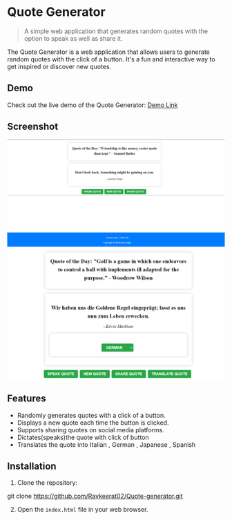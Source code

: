 # Quote Generator

> A simple web application that generates random quotes with the option to speak as well as share it.

The Quote Generator is a web application that allows users to generate random quotes with the click of a button. It's a fun and interactive way to get inspired or discover new quotes.


## Demo

  Check out the live demo of the Quote Generator: [Demo Link](https://ravkeerat02.github.io/Quote-generator/)



## Screenshot
![Quote Generator](https://github.com/Ravkeerat02/Quote-generator/blob/master/ss/Updated.png)
![Translated Text](https://github.com/Ravkeerat02/Quote-generator/blob/master/ss/Translated%20Quote.png)


## Features

- Randomly generates quotes with a click of a button.
- Displays a new quote each time the button is clicked.
- Supports sharing quotes on social media platforms.
- Dictates(speaks)the quote with click of button  
- Translates the quote into Italian , German , Japanese , Spanish


## Installation

1. Clone the repository:

  git clone https://github.com/Ravkeerat02/Quote-generator.git

2. Open the `index.html` file in your web browser.

